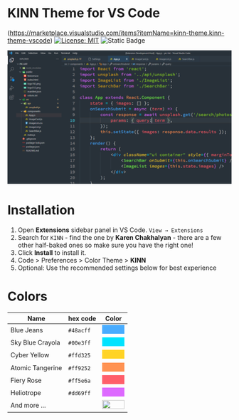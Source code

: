 # KINN Theme for VS Code

(https://marketplace.visualstudio.com/items?itemName=kinn-theme.kinn-theme-vscode) [![License: MIT](https://img.shields.io/badge/License-MIT-yellow.svg)](https://opensource.org/licenses/MIT)
![Static Badge](https://img.shields.io/badge/Version-1.0-blue)


![Preview](./images/syntax.png)

# Installation

1. Open **Extensions** sidebar panel in VS Code. `View → Extensions`
2. Search for `KINN` - find the one by **Karen Chakhalyan** - there are a few other half-baked ones so make sure you have the right one!
3. Click **Install** to install it.
4. Code > Preferences > Color Theme > **KINN**
5. Optional: Use the recommended settings below for best experience

# Colors

| Name             | hex code  | Color                                                                    |
| ---------------- | --------- | ------------------------------------------------------------------------ |
| Blue Jeans       | `#48acff` | <img src="./images/png/blue-jeans.png" width="50px" height="20px">       |
| Sky Blue Crayola | `#00e3ff` | <img src="./images/png/sky-blue-crayola.png" width="50px" height="20px"> |
| Cyber Yellow     | `#ffd325` | <img src="./images/png/cyber-yellow.png" width="50px" height="20px">     |
| Atomic Tangerine | `#ff9252` | <img src="./images/png/atomic-tangerine.png" width="50px" height="20px"> |
| Fiery Rose       | `#ff5e6a` | <img src="./images/png/fiery-rose.png" width="50px" height="20px">       |
| Heliotrope       | `#dd69ff` | <img src="./images/png/heliotrope.png" width="50px" height="20px">       |
| And more ...     |           | <img src="https://placehold.co/600x400/000000/000000.png" width="50px" height="20px">                                  |
